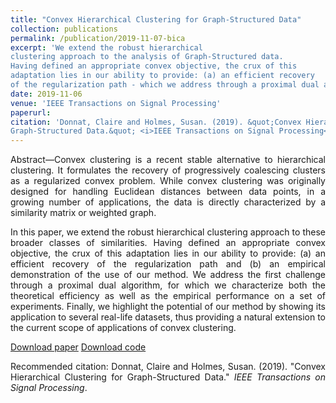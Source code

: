```yaml
---
title: "Convex Hierarchical Clustering for Graph-Structured Data"
collection: publications
permalink: /publication/2019-11-07-bica
excerpt: 'We extend the robust hierarchical
clustering approach to the analysis of Graph-Structured data.
Having defined an appropriate convex objective, the crux of this
adaptation lies in our ability to provide: (a) an efficient recovery
of the regularization path - which we address through a proximal dual algorithm - and (b) an empirical demonstration of the use of our method.'
date: 2019-11-06
venue: 'IEEE Transactions on Signal Processing'
paperurl:
citation: 'Donnat, Claire and Holmes, Susan. (2019). &quot;Convex Hierarchical Clustering for
Graph-Structured Data.&quot; <i>IEEE Transactions on Signal Processing</i>.'
---
```

<p><div style="text-align: justify"> 
Abstract—Convex clustering is a recent stable alternative to
hierarchical clustering. It formulates the recovery of progressively
coalescing clusters as a regularized convex problem. While convex
clustering was originally designed for handling Euclidean distances
between data points, in a growing number of applications,
the data is directly characterized by a similarity matrix or
weighted graph. </p>
<p><div style="text-align: justify"> In this paper, we extend the robust hierarchical
clustering approach to these broader classes of similarities.
Having defined an appropriate convex objective, the crux of this
adaptation lies in our ability to provide: (a) an efficient recovery
of the regularization path and (b) an empirical demonstration of
the use of our method. We address the first challenge through
a proximal dual algorithm, for which we characterize both the
theoretical efficiency as well as the empirical performance on a set
of experiments. Finally, we highlight the potential of our method
by showing its application to several real-life datasets, thus
providing a natural extension to the current scope of applications
of convex clustering. </p>

[Download paper](http://donnate.github.io/files/main_HC.pdf)
[Download code](https://github.com/donnate/HC_dev)

Recommended citation: Donnat, Claire and Holmes, Susan. (2019). "Convex Hierarchical Clustering for
Graph-Structured Data." <i>IEEE Transactions on Signal Processing</i>.
